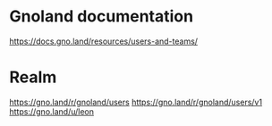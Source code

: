 # Gnoland documentation
https://docs.gno.land/resources/users-and-teams/

# Realm
https://gno.land/r/gnoland/users
https://gno.land/r/gnoland/users/v1
https://gno.land/u/leon 
